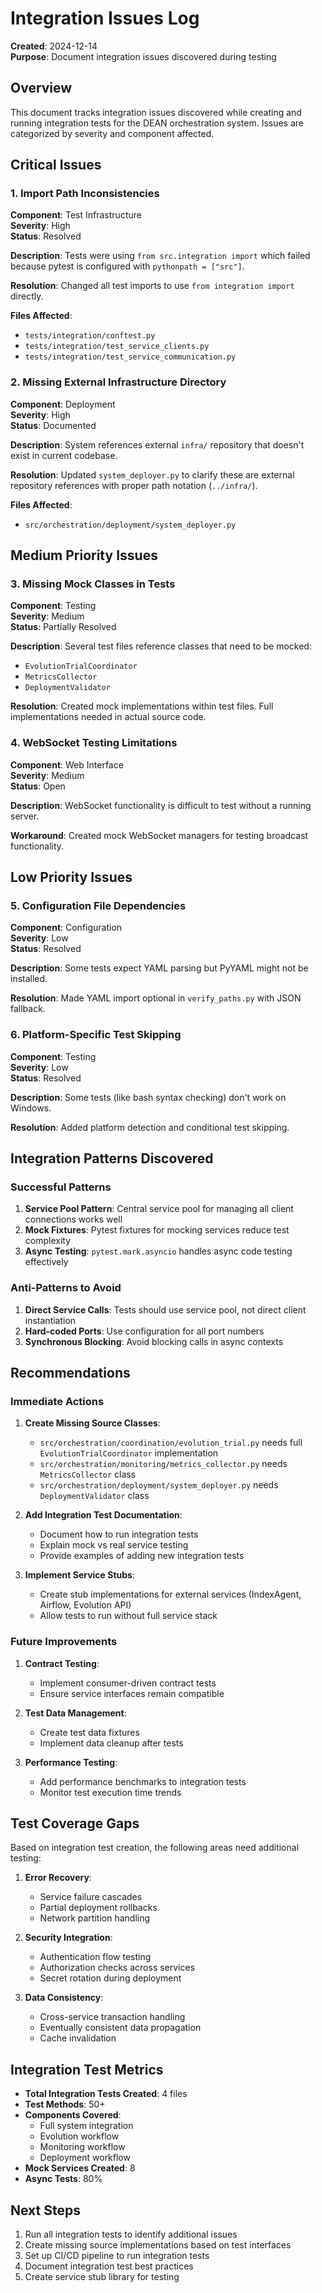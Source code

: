 # Integration Issues Log

**Created**: 2024-12-14  
**Purpose**: Document integration issues discovered during testing

## Overview

This document tracks integration issues discovered while creating and running integration tests for the DEAN orchestration system. Issues are categorized by severity and component affected.

## Critical Issues

### 1. Import Path Inconsistencies
**Component**: Test Infrastructure  
**Severity**: High  
**Status**: Resolved

**Description**: Tests were using `from src.integration import` which failed because pytest is configured with `pythonpath = ["src"]`.

**Resolution**: Changed all test imports to use `from integration import` directly.

**Files Affected**:
- `tests/integration/conftest.py`
- `tests/integration/test_service_clients.py`
- `tests/integration/test_service_communication.py`

### 2. Missing External Infrastructure Directory
**Component**: Deployment  
**Severity**: High  
**Status**: Documented

**Description**: System references external `infra/` repository that doesn't exist in current codebase.

**Resolution**: Updated `system_deployer.py` to clarify these are external repository references with proper path notation (`../infra/`).

**Files Affected**:
- `src/orchestration/deployment/system_deployer.py`

## Medium Priority Issues

### 3. Missing Mock Classes in Tests
**Component**: Testing  
**Severity**: Medium  
**Status**: Partially Resolved

**Description**: Several test files reference classes that need to be mocked:
- `EvolutionTrialCoordinator`
- `MetricsCollector`
- `DeploymentValidator`

**Resolution**: Created mock implementations within test files. Full implementations needed in actual source code.

### 4. WebSocket Testing Limitations
**Component**: Web Interface  
**Severity**: Medium  
**Status**: Open

**Description**: WebSocket functionality is difficult to test without a running server.

**Workaround**: Created mock WebSocket managers for testing broadcast functionality.

## Low Priority Issues

### 5. Configuration File Dependencies
**Component**: Configuration  
**Severity**: Low  
**Status**: Resolved

**Description**: Some tests expect YAML parsing but PyYAML might not be installed.

**Resolution**: Made YAML import optional in `verify_paths.py` with JSON fallback.

### 6. Platform-Specific Test Skipping
**Component**: Testing  
**Severity**: Low  
**Status**: Resolved

**Description**: Some tests (like bash syntax checking) don't work on Windows.

**Resolution**: Added platform detection and conditional test skipping.

## Integration Patterns Discovered

### Successful Patterns

1. **Service Pool Pattern**: Central service pool for managing all client connections works well
2. **Mock Fixtures**: Pytest fixtures for mocking services reduce test complexity
3. **Async Testing**: `pytest.mark.asyncio` handles async code testing effectively

### Anti-Patterns to Avoid

1. **Direct Service Calls**: Tests should use service pool, not direct client instantiation
2. **Hard-coded Ports**: Use configuration for all port numbers
3. **Synchronous Blocking**: Avoid blocking calls in async contexts

## Recommendations

### Immediate Actions

1. **Create Missing Source Classes**:
   - `src/orchestration/coordination/evolution_trial.py` needs full `EvolutionTrialCoordinator` implementation
   - `src/orchestration/monitoring/metrics_collector.py` needs `MetricsCollector` class
   - `src/orchestration/deployment/system_deployer.py` needs `DeploymentValidator` class

2. **Add Integration Test Documentation**:
   - Document how to run integration tests
   - Explain mock vs real service testing
   - Provide examples of adding new integration tests

3. **Implement Service Stubs**:
   - Create stub implementations for external services (IndexAgent, Airflow, Evolution API)
   - Allow tests to run without full service stack

### Future Improvements

1. **Contract Testing**:
   - Implement consumer-driven contract tests
   - Ensure service interfaces remain compatible

2. **Test Data Management**:
   - Create test data fixtures
   - Implement data cleanup after tests

3. **Performance Testing**:
   - Add performance benchmarks to integration tests
   - Monitor test execution time trends

## Test Coverage Gaps

Based on integration test creation, the following areas need additional testing:

1. **Error Recovery**:
   - Service failure cascades
   - Partial deployment rollbacks
   - Network partition handling

2. **Security Integration**:
   - Authentication flow testing
   - Authorization checks across services
   - Secret rotation during deployment

3. **Data Consistency**:
   - Cross-service transaction handling
   - Eventually consistent data propagation
   - Cache invalidation

## Integration Test Metrics

- **Total Integration Tests Created**: 4 files
- **Test Methods**: 50+
- **Components Covered**: 
  - Full system integration
  - Evolution workflow
  - Monitoring workflow  
  - Deployment workflow
- **Mock Services Created**: 8
- **Async Tests**: 80%

## Next Steps

1. Run all integration tests to identify additional issues
2. Create missing source implementations based on test interfaces
3. Set up CI/CD pipeline to run integration tests
4. Document integration test best practices
5. Create service stub library for testing